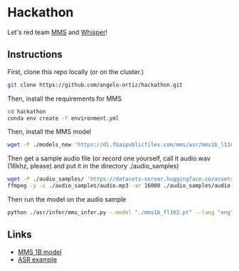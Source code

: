 # Hackathon
Let's red team [MMS](https://github.com/facebookresearch/fairseq/tree/main/examples/mms) and [Whisper](https://github.com/openai/whisper)!

## Instructions
First, clone this repo locally (or on the cluster.)
```bash
git clone https://github.com/angelo-ortiz/hackathon.git
```
Then, install the requirements for MMS
```bash
cd hackathon
conda env create -f environment.yml
```

Then, install the MMS model
```bash
wget -P ./models_new 'https://dl.fbaipublicfiles.com/mms/asr/mms1b_l1107.pt'
```

Then get a sample audio file (or record one yourself, call it audio.wav (16khz, please) and put it in the directory ./audio_samples)

```bash
wget -P ./audio_samples/ 'https://datasets-server.huggingface.co/assets/google/fleurs/--/en_us/train/0/audio/audio.mp3'
ffmpeg -y -i ./audio_samples/audio.mp3 -ar 16000 ./audio_samples/audio.wav
```

Then run the model on the audio sample
```bash
python ./asr/infer/mms_infer.py --model "./mms1b_fl102.pt" --lang "eng" --audio "./audio_samples/audio.wav"
```


## Links
- [MMS 1B model](https://dl.fbaipublicfiles.com/mms/asr/mms1b_all.pt)
- [ASR example](https://github.com/facebookresearch/fairseq/blob/main/examples/mms/asr/tutorial/MMS_ASR_Inference_Colab.ipynb)
